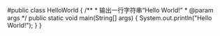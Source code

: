 #public class HelloWorld {
    /**
    * 输出一行字符串“Hello World!”
    * @param args
    */
    public static void main(String[] args) {
    System.out.println("Hello World!");
    }
} 
